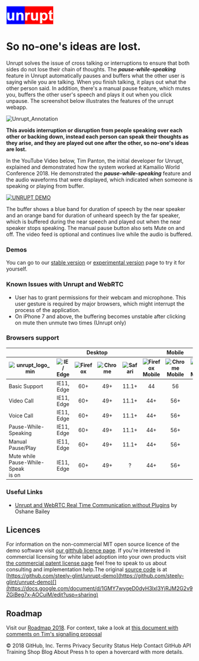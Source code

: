 ![](https://github.com/Unrupt/unrupt.github.io/blob/master/images/unrupt%20logo.PNG?raw=true)
# So no-one's ideas are lost.

Unrupt solves the issue of cross talking or interruptions to ensure that both sides do not lose their chain of thoughts. The ***pause-while-speaking*** feature in Unrupt automatically pauses and buffers what the other user is saying while you are talking. 
When you finish talking, it plays out what the other person said. In addition, there's a manual pause feature, which mutes you, buffers the other user's speech and plays it out when you click unpause. The screenshot below illustrates the features of the unrupt webapp.

<img src="https://image.ibb.co/mYquwo/Unrupt_Annotation.png" alt="Unrupt_Annotation" border="0">

‍**This avoids interruption or disruption from people speaking over each other or backing down, instead each person can speak their thoughts as they arise, and they are played out one after the other, so no-one's ideas are lost.**

In the YouTube Video below, Tim Panton, the initial developer for Unrupt, explained and demonstrated how the system worked at Kamailio World Conference 2018. He demonstrated the ***pause-while-speaking*** feature and the audio waveforms that were displayed, which indicated when someone is speaking or playing from buffer. 

<a target="_blank" href="https://www.youtube.com/embed/az_g2tOxhPI?start=782&amp;end=936&amp;autoplay=1" rel="nofollow"><img data-canonical-src="https://www.youtube.com/embed/az_g2tOxhPI?start=782&amp;end=936&amp;autoplay=1" src="https://camo.githubusercontent.com/d6d7498df7c7318d9b975655632617b33cdafbef/68747470733a2f2f696d6167652e6962622e636f2f6248484474792f64656d6f2e706e67" alt="UNRUPT DEMO" data-canonical-src="https://image.ibb.co/bHHDty/demo.png" style="max-width:100%;"></a>

The buffer shows a blue band for duration of speech by the near speaker and an orange band for duration of unheard speech by the far speaker, which is buffered during the near speech and played out when the near speaker stops speaking. The manual pause button also sets Mute on and off. The video feed is optional and continues live while the audio is buffered.

### Demos

You can go to our [stable version](https://unrupt.github.io/unrupt) or [experimental version](https://unrupt.github.io/try) page to try it for yourself.


### Known Issues with Unrupt and WebRTC

- User has to grant permissions for their webcam and microphone. This user gesture is required by major browsers, which might interrupt the process of the application. 
- On iPhone 7 and above, the buffering becomes unstable after clicking on mute then unmute two times (Unrupt only)


### Browsers support

<table class="rich-diff-level-zero">
    <thead class="rich-diff-level-one">
        <tr>
            <th></th>
            <th colspan="4">Desktop</th>
            <th colspan="3">Mobile</th>
        </tr>
        <tr>
            <th>
                <img src="https://camo.githubusercontent.com/bdaab155ed964b17a6b6050947a47f4fec73c1c4/68747470733a2f2f7468756d622e6962622e636f2f64474a6439382f756e727570745f6c6f676f5f6d696e2e706e67" alt="unrupt_logo_min" border="0" data-canonical-src="https://thumb.ibb.co/dGJd98/unrupt_logo_min.png" style="max-width:100%;">
            </th>
            <th>
                <img src="https://raw.githubusercontent.com/alrra/browser-logos/master/src/edge/edge_48x48.png" alt="IE / Edge" width="24px" height="24px" style="max-width:100%;">
            </th>
            <th>
                <img src="https://raw.githubusercontent.com/alrra/browser-logos/master/src/firefox/firefox_48x48.png" alt="Firefox" width="24px" height="24px" style="max-width:100%;">
            </th>
            <th>
                <img src="https://raw.githubusercontent.com/alrra/browser-logos/master/src/chrome/chrome_48x48.png" alt="Chrome" width="24px" height="24px" style="max-width:100%;">
            </th>
            <th>
                <img src="https://raw.githubusercontent.com/alrra/browser-logos/master/src/safari/safari_48x48.png" alt="Safari" width="24px" height="24px" style="max-width:100%;">
            </th>
            <th>
                <img src="https://raw.githubusercontent.com/alrra/browser-logos/master/src/firefox/firefox_48x48.png" alt="Firefox Mobile" width="24px" height="24px" style="max-width:100%;">
            </th>
            <th>
                <img src="https://raw.githubusercontent.com/alrra/browser-logos/master/src/chrome/chrome_48x48.png" alt="Chrome Mobile" width="24px" height="24px" style="max-width:100%;">
            </th>
            <th>
                <img src="https://raw.githubusercontent.com/alrra/browser-logos/master/src/safari/safari_48x48.png" alt="Safari Mobile" width="24px" height="24px" style="max-width:100%;">
            </th>
        </tr>
    </thead>
    <tbody class="rich-diff-level-one">
        <tr>
            <td>Basic Support</td>
            <td align="center" alt="ie" >IE11, Edge</td>
            <td align="center" alt="Firefox" >60+</td>
            <td align="center" alt="Chrome" >49+</td>
            <td align="center" alt="Safari" >11.1+</td>
            <td align="center" alt="Firefox Mobile" >44</td>
            <td align="center" alt="Chrome Mobile" >56</td>
            <td align="center" alt="Safari Mobile" >11.3</td>
        </tr>
        <tr>
            <td>Video Call</td>
            <td align="center" alt="ie" >IE11, Edge</td>
            <td align="center" alt="Firefox" >60+</td>
            <td align="center" alt="Chrome" >49+</td>
            <td align="center" alt="Safari" >11.1+</td>
            <td align="center" alt="Firefox Mobile" >44+</td>
            <td align="center" alt="Chrome Mobile" >56+</td>
            <td align="center" alt="Safari Mobile" >11.3</td>
        </tr>
        <tr>
            <td>Voice Call</td>
            <td align="center" alt="ie" >IE11, Edge</td>
            <td align="center" alt="Firefox" >60+</td>
            <td align="center" alt="Chrome" >49+</td>
            <td align="center" alt="Safari" >11.1+</td>
            <td align="center" alt="Firefox Mobile" >44+</td>
            <td align="center" alt="Chrome Mobile" >56+</td>
            <td align="center" alt="Safari Mobile" >11.3</td>
        </tr>
        <tr>
            <td>Pause-While-Speaking</td>
            <td align="center" alt="ie" >IE11, Edge</td>
            <td align="center" alt="Firefox" >60+</td>
            <td align="center" alt="Chrome" >49+</td>
            <td align="center" alt="Safari" >11.1+</td>
            <td align="center" alt="Firefox Mobile" >44+</td>
            <td align="center" alt="Chrome Mobile" >56+</td>
            <td align="center" alt="Safari Mobile" >11.3</td>
        </tr>
        <tr>
            <td>Manual Pause/Play</td>
            <td align="center" alt="ie" >IE11, Edge</td>
            <td align="center" alt="Firefox" >60+</td>
            <td align="center" alt="Chrome" >49+</td>
            <td align="center" alt="Safari" >11.1+</td>
            <td align="center" alt="Firefox Mobile" >44+</td>
            <td align="center" alt="Chrome Mobile" >56+</td>
            <td align="center" alt="Safari Mobile" >?</td>
        </tr>
        <tr>
            <td>Mute while <br/>Pause-While-Speak<br> is on</td>
            <td align="center" alt="ie" >IE11, Edge</td>
            <td align="center" alt="Firefox" >60+</td>
            <td align="center" alt="Chrome" >49+</td>
            <td align="center" alt="Safari" >?</td>
            <td align="center" alt="Firefox Mobile" >44+</td>
            <td align="center" alt="Chrome Mobile" >56+</td>
            <td align="center" alt="Safari Mobile" >X</td>
        </tr>
    </tbody>
</table>

### Useful Links

* [Unrupt and WebRTC Real Time Communication without Plugins](https://docs.google.com/presentation/d/e/2PACX-1vQFTN14JutDuXvi-DUKWtp7gMfRggnoAwvycis8Ly450JKKwOOIV3ggPjPhWxZDgM6-08ohvZutpwus/pub?start=false&loop=false&delayms=3000) by Oshane Bailey

## **Licences**

For information on the non-commercial MIT open source licence of the demo software visit [our gitthub licence page](https://github.com/steely-glint/unrupt-demo/blob/master/LICENSE). If you're interested in commercial licensing for white label adoption into your own products visit [the commercial patent license page](https://docs.google.com/document/d/1Vllclet_HAtP1CSrq9xUfyZ9OAf53xEurgfGcryjurc/edit?usp=sharing) feel free to speak to us about consulting and implementation help.The original [source code](https://github.com/steely-glint/unrupt-demo) is at [https://github.com/steely-glint/unrupt-demo](https://github.com/steely-glint/unrupt-demo)[](https://docs.google.com/document/d/1GMY7wygeD0dyH3lxl3YjRJM2G2v9ZGiBeg7x-AOCuiM/edit?usp=sharing)

## **Roadmap**

Visit our [Roadmap 2018](https://docs.google.com/document/d/1Xf5LLFaNVRIa-bGX67v_XsYMWW4lbfdKqtzS3_iYNF4/edit#). For context, take a look at [this document with comments on Tim's signalling proposal](https://docs.google.com/document/d/1GMY7wygeD0dyH3lxl3YjRJM2G2v9ZGiBeg7x-AOCuiM/edit?usp=sharing)


© 2018 GitHub, Inc. Terms Privacy Security Status Help Contact GitHub API Training Shop Blog About Press h to open a hovercard with more details.
